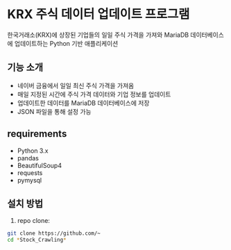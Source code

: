 # KRX 주식 데이터 업데이트 프로그램

한국거래소(KRX)에 상장된 기업들의 일일 주식 가격을 가져와 MariaDB 데이터베이스에 업데이트하는 Python 기반 애플리케이션

## 기능 소개

- 네이버 금융에서 일일 최신 주식 가격을 가져옴
- 매일 지정된 시간에 주식 가격 데이터와 기업 정보를 업데이트
- 업데이트한 데이터를 MariaDB 데이터베이스에 저장
- JSON 파일을 통해 설정 가능

## requirements

- Python 3.x
- pandas
- BeautifulSoup4
- requests
- pymysql

## 설치 방법

1. repo clone:
```sh
git clone https://github.com/~
cd *Stock_Crawling*
